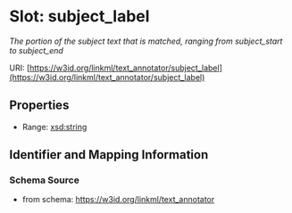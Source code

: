 # Slot: subject_label
_The portion of the subject text that is matched, ranging from subject_start to subject_end_


URI: [https://w3id.org/linkml/text_annotator/subject_label](https://w3id.org/linkml/text_annotator/subject_label)



<!-- no inheritance hierarchy -->


## Properties

 * Range: [xsd:string](http://www.w3.org/2001/XMLSchema#string)



## Identifier and Mapping Information







### Schema Source


* from schema: https://w3id.org/linkml/text_annotator



